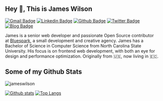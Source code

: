## Hey 👋, This is James Wilson
[![Gmail Badge](https://img.shields.io/badge/-jrwilson3@gmail.com-c14438?style=flat&logo=Gmail&logoColor=white&link=mailto:jrwilson3@gmail.com)](mailto:jrwilson3@gmail.com) 
[![Linkedin Badge](https://img.shields.io/badge/-jamesrwilson3-0072b1?style=flat&logo=Linkedin&logoColor=white&link=https://www.linkedin.com/in/jamesrwilson3/)](https://www.linkedin.com/in/jamesrwilson3/) [![Github Badge](https://img.shields.io/badge/-jameswilson-grey?style=flat&logo=github&logoColor=white&link=https://github.com/jameswilson/)](https://www.github.com/jameswilson/) [![Twitter Badge](https://img.shields.io/badge/-jwilson3-00acee?style=flat&logo=twitter&logoColor=white&link=https://twitter.com/jwilson3/)](https://www.twitter.com/jwilson3/) [![Blog Badge](https://img.shields.io/badge/blog-web-blue?style=flat&link=https://www.elementalidad.com/)](https://www.elementalidad.com/)

<p align='left'> James is a senior web developer and passionate Open Source contributor at <a href="https://github.com/bluesparklabs">Bluespark</a>, a small development and creative agency.  James has a Bachelor of Science in Computer Science from North Carolina State University.  His focus is on frontend web development, with both an eye for design and performance optimization. Originally from 🇺🇸, now living in 🇪🇨.</p>

## Some of my Github Stats
<p align=left> <img src=https://komarev.com/ghpvc/?username=jameswilson alt=jameswilson /> </p>

[![Github stats](https://github-readme-stats.vercel.app/api?username=jameswilson&show_icons=true&include_all_commits=true)](https://github.com/jameswilson/github-readme-stats)
[![Top Langs](https://github-readme-stats.vercel.app/api/top-langs/?username=jameswilson&layout=compact)](https://github.com/jameswilson/github-readme-stats)
